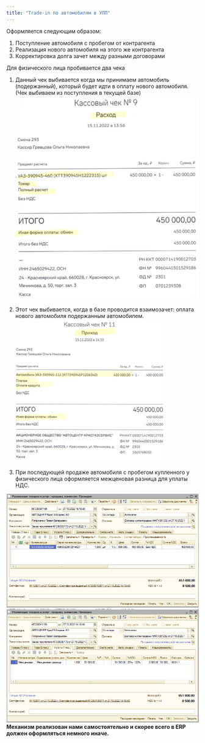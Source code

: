 ```yaml
---
title: "Trade-in по автомобилям в УПП" 
---
```


Оформляется следующим образом:
1. Поступление автомобиля с пробегом от контрагента
2. Реализация нового автомобиля на этого же контрагента
3. Корректировка долга зачет между разными договорами

Для физического лица пробивается два чека
1. Данный чек выбивается когда мы принимаем автомобиль (подержанный), который будет идти в оплату нового автомобиля. (Чек выбиваем из поступления в текущей базе)
![](UPP/_attach/Pasted%20image%2020221123113134.png)
2. Этот чек выбивается, когда в базе проводится взаимозачет: оплата нового автомобиля подержанным автомобилем.
![](UPP/_attach/Pasted%20image%2020221123113324.png)

3. При последующей продаже автомобиля с пробегом купленного у физического лица оформляется межценовая разница для уплаты НДС.

![](UPP/_attach/Pasted%20image%2020221123124202.png)
![](UPP/_attach/Pasted%20image%2020221123124410.png)
**Механизм реализован нами самостоятельно и скорее всего в ERP должен оформляться немного иначе.**